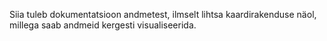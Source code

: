 Siia tuleb dokumentatsioon andmetest, ilmselt lihtsa kaardirakenduse näol, millega saab andmeid kergesti visualiseerida.

